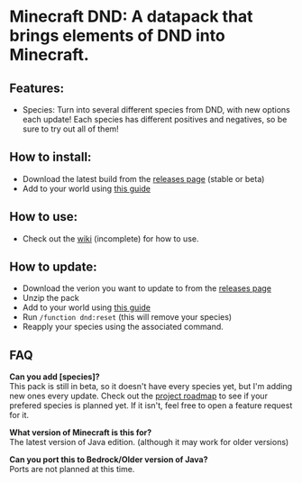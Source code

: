 # Minecraft DND: A datapack that brings elements of DND into Minecraft.

## Features:
- Species: Turn into several different species from DND, with new options each update! Each species has different positives and negatives, so be sure to try out all of them!

## How to install:
- Download the latest build from the [releases page](https://github.com/Kraggle09/dnd-datapack/releases) (stable or beta)
- Add to your world using [this guide](https://minecraft.wiki/w/Tutorial:Installing_a_data_pack)

## How to use:
- Check out the [wiki](https://github.com/Kraggle09/dnd-datapack/wiki) (incomplete) for how to use.

## How to update:
- Download the verion you want to update to from the [releases page](https://github.com/Kraggle09/dnd-datapack/releases)
- Unzip the pack
- Add to your world using [this guide](https://minecraft.wiki/w/Tutorial:Installing_a_data_pack)
- Run `/function dnd:reset` (this will remove your species)
- Reapply your species using the associated command.

## FAQ
**Can you add [species]?**  
This pack is still in beta, so it doesn't have every species yet, but I'm adding new ones every update. Check out the [project roadmap](https://github.com/users/Kraggle09/projects/2) to see if your prefered species is planned yet. If it isn't, feel free to open a feature request for it.

**What version of Minecraft is this for?**  
The latest version of Java edition. (although it may work for older versions)

**Can you port this to Bedrock/Older version of Java?**  
Ports are not planned at this time.
